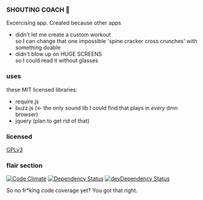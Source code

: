 ### SHOUTING COACH :loudspeaker:

Excercising app. Created because other apps 
- didn't let me create a custom workout    
  so I can change that one impossible 'spine cracker cross crunches' with  something doable
- didn't blow up on HUGE SCREENS   
  so I could read it without glasses

### uses
these MIT licensed libraries:
- require.js
- buzz.js (<- the only sound lib I could find that plays in _every_ dmn browser)
- jquery (plan to get rid of that)

### licensed
[GPLv3](LICENSE)

### flair section
[![Code Climate](https://codeclimate.com/github/sverweij/shoutingcoach/badges/gpa.svg)](https://codeclimate.com/github/sverweij/shoutingcoach)
[![Dependency Status](https://david-dm.org/sverweij/shoutingcoach.svg)](https://david-dm.org/sverweij/shoutingcoach)
[![devDependency Status](https://david-dm.org/sverweij/shoutingcoach/dev-status.svg)](https://david-dm.org/sverweij/shoutingcoach#info=devDependencies)

So no fr*king code coverage yet? You got that right.

